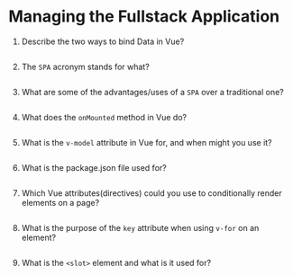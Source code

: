 # Managing the Fullstack Application


1. Describe the two ways to bind Data in Vue?
<!-- enter you answer in the space below -->
```

```

2. The `SPA` acronym stands for what?
<!-- enter you answer in the space below -->
```

```
3. What are some of the advantages/uses of a `SPA` over a traditional one?
<!-- enter you answer in the space below -->
```

```
4. What does the `onMounted` method in Vue do?
<!-- enter you answer in the space below -->
```

```
5. What is the `v-model` attribute in Vue for, and when might you use it?
<!-- enter you answer in the space below -->
```

```
6. What is the package.json file used for?
<!-- enter you answer in the space below -->
```

```
7. Which Vue attributes(directives) could you use to conditionally render elements on a page?
<!-- enter you answer in the space below -->
```

```
8. What is the purpose of the `key` attribute when using `v-for` on an element?
<!-- enter you answer in the space below -->
```

```
9. What is the `<slot>` element and what is it used for?
<!-- enter you answer in the space below -->
```

```